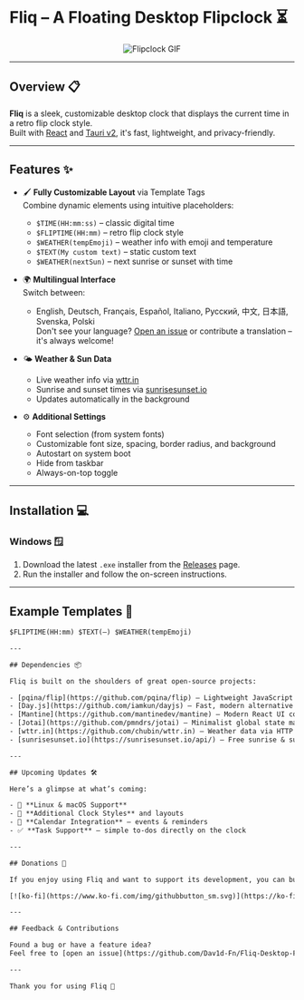 # Fliq – A Floating Desktop Flipclock ⏳

<div align="center">
  <img src="https://github.com/Dav1d-Fn/desktop-flipclock/assets/28605357/ba2a5423-5064-40f9-94a0-5d2849336b0a" alt="Flipclock GIF">
</div>

---

## Overview 📋

**Fliq** is a sleek, customizable desktop clock that displays the current time in a retro flip clock style.  
Built with [React](https://reactjs.org/) and [Tauri v2](https://v2.tauri.app/), it's fast, lightweight, and privacy-friendly.

---

## Features ✨

- 🖌️ **Fully Customizable Layout** via Template Tags  
  Combine dynamic elements using intuitive placeholders:
  - `$TIME(HH:mm:ss)` – classic digital time
  - `$FLIPTIME(HH:mm)` – retro flip clock style
  - `$WEATHER(tempEmoji)` – weather info with emoji and temperature
  - `$TEXT(My custom text)` – static custom text
  - `$WEATHER(nextSun)` – next sunrise or sunset with time

- 🌍 **Multilingual Interface**  
  Switch between:
  - English, Deutsch, Français, Español, Italiano, Русский, 中文, 日本語, Svenska, Polski  
  Don't see your language? [Open an issue](https://github.com/Dav1d-Fn/Fliq-Desktop-Flipclock/issues) or contribute a translation – it's always welcome!

- 🌤️ **Weather & Sun Data**  
  - Live weather info via [wttr.in](https://wttr.in)
  - Sunrise and sunset times via [sunrisesunset.io](https://sunrisesunset.io/api/)
  - Updates automatically in the background

- ⚙️ **Additional Settings**  
  - Font selection (from system fonts)
  - Customizable font size, spacing, border radius, and background
  - Autostart on system boot
  - Hide from taskbar
  - Always-on-top toggle

---

## Installation 💻

### Windows 🪟

1. Download the latest `.exe` installer from the [Releases](https://github.com/Dav1d-Fn/Fliq-Desktop-Flipclock/releases) page.
2. Run the installer and follow the on-screen instructions.

---

## Example Templates 🧩

```txt
$FLIPTIME(HH:mm) $TEXT(—) $WEATHER(tempEmoji)

---

## Dependencies 📦

Fliq is built on the shoulders of great open-source projects:

- [pqina/flip](https://github.com/pqina/flip) – Lightweight JavaScript flip animations.
- [Day.js](https://github.com/iamkun/dayjs) – Fast, modern alternative to Moment.js.
- [Mantine](https://github.com/mantinedev/mantine) – Modern React UI components.
- [Jotai](https://github.com/pmndrs/jotai) – Minimalist global state management.
- [wttr.in](https://github.com/chubin/wttr.in) – Weather data via HTTP (no API key required).
- [sunrisesunset.io](https://sunrisesunset.io/api/) – Free sunrise & sunset time API.

---

## Upcoming Updates 🛠️

Here’s a glimpse at what’s coming:

- 🐧 **Linux & macOS Support**
- 🎨 **Additional Clock Styles** and layouts
- 📅 **Calendar Integration** – events & reminders
- ✅ **Task Support** – simple to-dos directly on the clock

---

## Donations 💖

If you enjoy using Fliq and want to support its development, you can buy me a coffee:

[![ko-fi](https://www.ko-fi.com/img/githubbutton_sm.svg)](https://ko-fi.com/davidfn)

---

## Feedback & Contributions

Found a bug or have a feature idea?  
Feel free to [open an issue](https://github.com/Dav1d-Fn/Fliq-Desktop-Flipclock/issues) or reach out!

---

Thank you for using Fliq 🙌 
